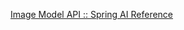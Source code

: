 [Image Model API :: Spring AI Reference](https://docs.spring.io/spring-ai/reference/api/imageclient.html)
